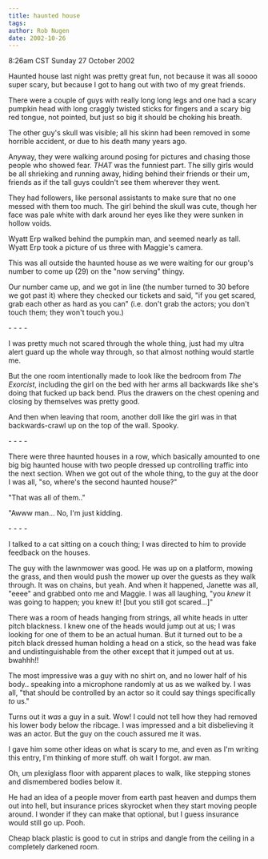 ```yaml
---
title: haunted house
tags: 
author: Rob Nugen
date: 2002-10-26
---
```


<p class=date>8:26am CST Sunday 27 October 2002</p>

<p>Haunted house last night was pretty great fun, not because it was
all soooo super scary, but because I got to hang out with two of my
great friends.</p>

<p>There were a couple of guys with really long long legs and one had
a scary pumpkin head with long craggly twisted sticks for fingers and
a scary big red tongue, not pointed, but just so big it should be
choking his breath.</p>

<p>The other guy's skull was visible; all his skinn had been removed
in some horrible accident, or due to his death many years ago.</p>

<p>Anyway, they were walking around posing for pictures and chasing
those people who showed fear.  <em>THAT</em> was the funniest part.
The silly girls would be all shrieking and running away, hiding behind
their friends or their um, friends as if the tall guys couldn't see
them wherever they went.</p>

<p>They had followers, like personal assistants to make sure that no
one messed with them too much.  The girl behind the skull was cute,
though her face was pale white with dark around her eyes like they
were sunken in hollow voids.</p>

<p>Wyatt Erp walked behind the pumpkin man, and seemed nearly as tall.
Wyatt Erp took a picture of us three with Maggie's camera.</p>

<p>This was all outside the haunted house as we were waiting for our
group's number to come up (29) on the "now serving" thingy.</p>

<p>Our number came up, and we got in line (the number turned to 30
before we got past it) where they checked our tickets and said, "if
you get scared, grab each other as hard as you can" (i.e. don't grab
the actors; you don't touch them; they won't touch you.)</p>

<p>- - - -</p>

<p>I was pretty much not scared through the whole thing, just had my
ultra alert guard up the whole way through, so that almost nothing
would startle me.</p>

<p>But the one room intentionally made to look like the bedroom from
<em>The Exorcist</em>, including the girl on the bed with her arms all
backwards like she's doing that fucked up back bend.  Plus the drawers
on the chest opening and closing by themselves was pretty good.</p>

<p>And then when leaving that room, another doll like the girl was in
that backwards-crawl up on the top of the wall.  Spooky.</p>

<p>- - - -</p>

<p>There were three haunted houses in a row, which basically amounted
to one big big haunted house with two people dressed up controlling
traffic into the next section.  When we got out of the whole thing, to
the guy at the door I was all, "so, where's the second haunted
house?"</p>

<p>"That was all of them.."</p>

<p>"Awww man...  No, I'm just kidding.</p>

<p>- - - -</p>

<p>I talked to a cat sitting on a couch thing; I was directed to him
to provide feedback on the houses.</p>

<p>The guy with the lawnmower was good.  He was up on a platform,
mowing the grass, and then would push the mower up over the guests as
they walk through.  It was on chains, but yeah.  And when it happened,
Janette was all, "eeee" and grabbed onto me and Maggie.  I was all
laughing, "you <em>knew</em> it was going to happen; you knew it! [but
you still got scared...]"</p>

<p>There was a room of heads hanging from strings, all white heads in
utter pitch blackness.  I knew one of the heads would jump out at us;
I was looking for one of them to be an actual human.  But it turned
out to be a pitch black dressed human holding a head on a stick, so
the head was fake and undistinguishable from the other except that it
jumped out at us.  bwahhh!!</p>

<p>The most impressive was a guy with no shirt on, and no lower half
of his body.. speaking into a microphone randomly at us as we walked
by.  I was all, "that should be controlled by an actor so it could say
things specifically <em>to</em> us."</p>

<p>Turns out it <em>was</em> a guy in a suit.  Wow!  I could not tell
how they had removed his lower body below the ribcage.  I was
impressed and a bit disbelieving it was an actor.  But the guy on the
couch assured me it was.</p>

<p>I gave him some other ideas on what is scary to me, and even as I'm
writing this entry, I'm thinking of more stuff.  oh wait I forgot. aw
man.</p>

<p>Oh, um plexiglass floor with apparent places to walk, like stepping
stones and dismembered bodies below it.</p>

<p>He had an idea of a people mover from earth past heaven and dumps
them out into hell, but insurance prices skyrocket when they start
moving people around.  I wonder if they can make that optional, but I
guess insurance would still go up.  Pooh.</p>

<p>Cheap black plastic is good to cut in strips and dangle from the
ceiling in a completely darkened room.</p>
